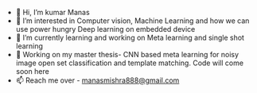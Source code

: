 - 👋 Hi, I’m kumar Manas
- 👀 I’m interested in Computer vision, Machine Learning and how we can use power hungry Deep learning on embedded device
- 🌱 I’m currently learning and working on Meta learning and single shot learning
- 💞️ Working on my master thesis- CNN based meta learning for noisy image open set classification and template matching. Code will come soon here 
- 📫 Reach me over - manasmishra888@gmail.com

<!---
kumarmanas/kumarmanas is a ✨ special ✨ repository because its `README.md` (this file) appears on your GitHub profile.
You can click the Preview link to take a look at your changes.
--->
